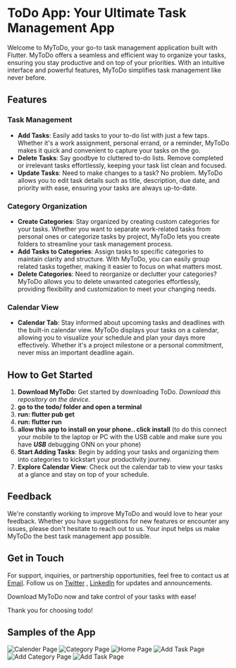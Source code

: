 

# ToDo App: Your Ultimate Task Management App

Welcome to MyToDo, your go-to task management application built with Flutter. MyToDo offers a seamless and efficient way to organize your tasks, ensuring you stay productive and on top of your priorities. With an intuitive interface and powerful features, MyToDo simplifies task management like never before.

## Features

### Task Management
- **Add Tasks**: Easily add tasks to your to-do list with just a few taps. Whether it's a work assignment, personal errand, or a reminder, MyToDo makes it quick and convenient to capture your tasks on the go.
- **Delete Tasks**: Say goodbye to cluttered to-do lists. Remove completed or irrelevant tasks effortlessly, keeping your task list clean and focused.
- **Update Tasks**: Need to make changes to a task? No problem. MyToDo allows you to edit task details such as title, description, due date, and priority with ease, ensuring your tasks are always up-to-date.

### Category Organization
- **Create Categories**: Stay organized by creating custom categories for your tasks. Whether you want to separate work-related tasks from personal ones or categorize tasks by project, MyToDo lets you create folders to streamline your task management process.
- **Add Tasks to Categories**: Assign tasks to specific categories to maintain clarity and structure. With MyToDo, you can easily group related tasks together, making it easier to focus on what matters most.
- **Delete Categories**: Need to reorganize or declutter your categories? MyToDo allows you to delete unwanted categories effortlessly, providing flexibility and customization to meet your changing needs.

### Calendar View
- **Calendar Tab**: Stay informed about upcoming tasks and deadlines with the built-in calendar view. MyToDo displays your tasks on a calendar, allowing you to visualize your schedule and plan your days more effectively. Whether it's a project milestone or a personal commitment, never miss an important deadline again.

## How to Get Started
1. **Download MyToDo**: Get started by downloading ToDo.
    *Download this repository on the device.*
2. **go to the todo/ folder and open a terminal**
3. **run: flutter pub get**
4. **run: flutter run**
5. **allow this app to install on your phone.. click install** (to do this connect your mobile to the laptop or PC with the USB cable and make sure you have ***USB*** debugging ONN on your phone)
2. **Start Adding Tasks**: Begin by adding your tasks and organizing them into categories to kickstart your productivity journey.
3. **Explore Calendar View**: Check out the calendar tab to view your tasks at a glance and stay on top of your schedule.

## Feedback
We're constantly working to improve MyToDo and would love to hear your feedback. Whether you have suggestions for new features or encounter any issues, please don't hesitate to reach out to us. Your input helps us make MyToDo the best task management app possible.

## Get in Touch
For support, inquiries, or partnership opportunities, feel free to contact us at [Email](anurag.dahiwade@gmail.com). Follow us on [Twitter](https://twitter.com/atom_dev_) , [LinkedIn](www.linkedin.com/in/anurag-dahiwade) for updates and announcements.

Download MyToDo now and take control of your tasks with ease!

Thank you for choosing todo!



## Samples of the App

![Calender Page](https://github.com/AnuragDahiwade/todo/blob/main/assets/sample_imgs/1_todo.jpg)
![Category Page](https://github.com/AnuragDahiwade/todo/blob/main/assets/sample_imgs/6_todo.jpg)
![Home Page](https://github.com/AnuragDahiwade/todo/blob/main/assets/sample_imgs/5_todo.jpg)
![Add Task Page](https://github.com/AnuragDahiwade/todo/blob/main/assets/sample_imgs/4_todo.jpg)
![Add Category Page](https://github.com/AnuragDahiwade/todo/blob/main/assets/sample_imgs/3_todo.jpg)
![Add Task Page](https://github.com/AnuragDahiwade/todo/blob/main/assets/sample_imgs/2_todo.jpg)

